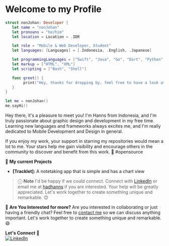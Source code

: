 <!--
**HadHanns/HadHanns** is a ✨ _special_ ✨ repository because its `README.md` (this file) appears on your GitHub profile.

Here are some ideas to get you started:

- 🔭 I’m currently working on ...
- 🌱 I’m currently learning ...
- 👯 I’m looking to collaborate on ...
- 🤔 I’m looking for help with ...
- 💬 Ask me about ...
- 📫 How to reach me: ...
- 😄 Pronouns: ...
- ⚡ Fun fact: ...
-->

# Welcome to my Profile

```swift
struct nonJohan: Developer {
   let name = "nonJohan"
   let pronouns = "he/him"
   let location = Location = .IDR

   let role = "Mobile & Web Developer, Student"
   let languages: [Languages] = [.Indonesia, .English, .Japanese]

   let programmingLanguages = ["Swift", "Java", "Go", "Dart", "Python", "SQL"]
   let markup = ["HTML", "XML"]
   let scripting = ["Bash", "Shell"]

   func greet() {
        print("Hey, thanks for dropping by, feel free to have a look at my work! 👋")
   }
}

let me = nonJohan()
me.sayHi()
```

Hey there, it's a pleasure to meet you! I'm Hanns from Indonesia, and I'm truly passionate about graphic design and development in my free time. Learning new languages and frameworks always excites me, and I'm really dedicated to Mobile Development and Design in general.

If you enjoy my work, your support in starring my repositories would mean a lot to me. Your stars help me gain visibility and encourage others in the community to discover and benefit from this work. 🌟 #opensource

🚀 **My current Projects**
- **[Tracklet]:** A notetaking app that is simple and has a chart view

> ⓘ **Note** 
I'd be happy if we could connect. Connect with [LinkedIn](https://www.linkedin.com/in/haddad-hannan/) or email me at [hadhanns](mailto:[hadhanns@gmail.com]) if you are interested. Your help will be greatly appreciated. Let's work together to create something unique and remarkable. 😊

💪 **Are You Interested for more?**
Are you interested in collaborating or just having a friendly chat? Feel free to [contact me](mailto:[hadhanns@gmail.com]) so we can discuss anything important. Let's work together to create something unique and remarkable. 😄

**Let's Connect** 🤝  
[![LinkedIn](https://img.icons8.com/ios-filled/50/000000/linkedin.png)](https://www.linkedin.com/in/haddad-hannan/)

